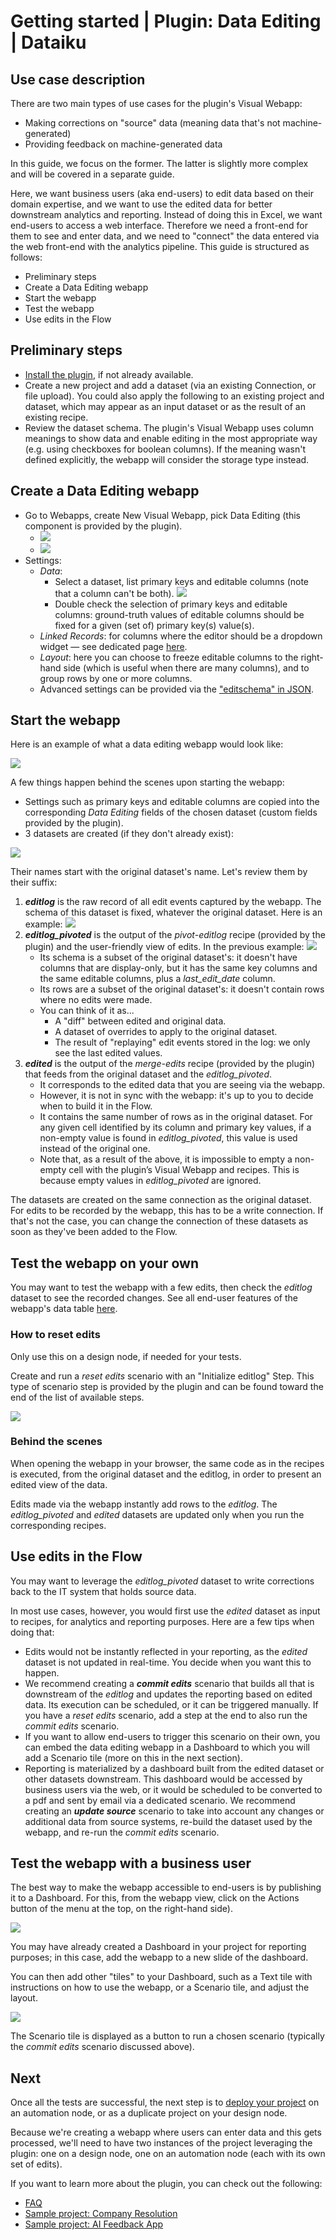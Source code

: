 # Getting started | Plugin: Data Editing | Dataiku

## Use case description

There are two main types of use cases for the plugin's Visual Webapp:

* Making corrections on "source" data (meaning data that's not machine-generated)
* Providing feedback on machine-generated data

In this guide, we focus on the former. The latter is slightly more complex and will be covered in a separate guide.

Here, we want business users (aka end-users) to edit data based on their domain expertise, and we want to use the edited data for better downstream analytics and reporting. Instead of doing this in Excel, we want end-users to access a web interface. Therefore we need a front-end for them to see and enter data, and we need to "connect" the data entered via the web front-end with the analytics pipeline. This guide is structured as follows:

* Preliminary steps
* Create a Data Editing webapp
* Start the webapp
* Test the webapp
* Use edits in the Flow

## Preliminary steps

* [Install the plugin](install-plugin), if not already available.
* Create a new project and add a dataset (via an existing Connection, or file upload). You could also apply the following to an existing project and dataset, which may appear as an input dataset or as the result of an existing recipe.
* Review the dataset schema. The plugin's Visual Webapp uses column meanings to show data and enable editing in the most appropriate way (e.g. using checkboxes for boolean columns). If the meaning wasn't defined explicitly, the webapp will consider the storage type instead.

## Create a Data Editing webapp

* Go to Webapps, create New Visual Webapp, pick Data Editing (this component is provided by the plugin).
  * ![](new_visual_webapp.png)
  * ![](new_visual_webapp_2.png)
* Settings:
  * _Data_:
    * Select a dataset, list primary keys and editable columns (note that a column can't be both). ![](data_editing_webapp_params_orders.png)
    * Double check the selection of primary keys and editable columns: ground-truth values of editable columns should be fixed for a given (set of) primary key(s) value(s).
  * _Linked Records_: for columns where the editor should be a dropdown widget — see dedicated page [here](linked-records).
  * _Layout_: here you can choose to freeze editable columns to the right-hand side (which is useful when there are many columns), and to group rows by one or more columns.
  * Advanced settings can be provided via the ["editschema" in JSON](editschema).

## Start the webapp

Here is an example of what a data editing webapp would look like:

![](webapp_orders.png)

A few things happen behind the scenes upon starting the webapp:

* Settings such as primary keys and editable columns are copied into the corresponding _Data Editing_ fields of the chosen dataset (custom fields provided by the plugin).
* 3 datasets are created (if they don't already exist):

![](new_datasets.png)

Their names start with the original dataset's name. Let's review them by their suffix:

 1. **_editlog_** is the raw record of all edit events captured by the webapp. The schema of this dataset is fixed, whatever the original dataset. Here is an example: ![](editlog.png)
 2. **_editlog\_pivoted_** is the output of the _pivot-editlog_ recipe (provided by the plugin) and the user-friendly view of edits. In the previous example: ![](editlog_pivoted.png)
    * Its schema is a subset of the original dataset's: it doesn't have columns that are display-only, but it has the same key columns and the same editable columns, plus a _last\_edit\_date_ column.
    * Its rows are a subset of the original dataset's: it doesn't contain rows where no edits were made.
    * You can think of it as...
      * A "diff" between edited and original data.
      * A dataset of overrides to apply to the original dataset.
      * The result of "replaying" edit events stored in the log: we only see the last edited values.
 3. **_edited_** is the output of the _merge-edits_ recipe (provided by the plugin) that feeds from the original dataset and the _editlog\_pivoted_.
    * It corresponds to the edited data that you are seeing via the webapp.
    * However, it is not in sync with the webapp: it's up to you to decide when to build it in the Flow.
    * It contains the same number of rows as in the original dataset. For any given cell identified by its column and primary key values, if a non-empty value is found in _editlog\_pivoted_, this value is used instead of the original one.
    * Note that, as a result of the above, it is impossible to empty a non-empty cell with the plugin’s Visual Webapp and recipes. This is because empty values in _editlog\_pivoted_ are ignored.

The datasets are created on the same connection as the original dataset. For edits to be recorded by the webapp, this has to be a write connection. If that's not the case, you can change the connection of these datasets as soon as they've been added to the Flow.

## Test the webapp on your own

You may want to test the webapp with a few edits, then check the _editlog_ dataset to see the recorded changes. See all end-user features of the webapp's data table [here](data-table-features).

### How to reset edits

Only use this on a design node, if needed for your tests.

Create and run a _reset edits_ scenario with an "Initialize editlog" Step. This type of scenario step is provided by the plugin and can be found toward the end of the list of available steps.

![](scenario_initialize_editlog.png)

### Behind the scenes

When opening the webapp in your browser, the same code as in the recipes is executed, from the original dataset and the editlog, in order to present an edited view of the data.

Edits made via the webapp instantly add rows to the _editlog_. The _editlog\_pivoted_ and _edited_ datasets are updated only when you run the corresponding recipes.

## Use edits in the Flow

You may want to leverage the _editlog\_pivoted_ dataset to write corrections back to the IT system that holds source data.

In most use cases, however, you would first use the _edited_ dataset as input to recipes, for analytics and reporting purposes. Here are a few tips when doing that:

* Edits would not be instantly reflected in your reporting, as the _edited_ dataset is not updated in real-time. You decide when you want this to happen.
* We recommend creating a **_commit edits_** scenario that builds all that is downstream of the _editlog_ and updates the reporting based on edited data. Its execution can be scheduled, or it can be triggered manually. If you have a _reset edits_ scenario, add a step at the end to also run the _commit edits_ scenario.
* If you want to allow end-users to trigger this scenario on their own, you can embed the data editing webapp in a Dashboard to which you will add a Scenario tile (more on this in the next section).
* Reporting is materialized by a dashboard built from the edited dataset or other datasets downstream. This dashboard would be accessed by business users via the web, or it would be scheduled to be converted to a pdf and sent by email via a dedicated scenario. We recommend creating an **_update source_** scenario to take into account any changes or additional data from source systems, re-build the dataset used by the webapp, and re-run the _commit edits_ scenario.

## Test the webapp with a business user

The best way to make the webapp accessible to end-users is by publishing it to a Dashboard. For this, from the webapp view, click on the Actions button of the menu at the top, on the right-hand side). 

![](publish_dashboard.png)

You may have already created a Dashboard in your project for reporting purposes; in this case, add the webapp to a new slide of the dashboard.

You can then add other "tiles" to your Dashboard, such as a Text tile with instructions on how to use the webapp, or a Scenario tile, and adjust the layout.

![](dashboard_edit.png)

The Scenario tile is displayed as a button to run a chosen scenario (typically the _commit edits_ scenario discussed above).

## Next

Once all the tests are successful, the next step is to [deploy your project](deploy) on an automation node, or as a duplicate project on your design node.

Because we're creating a webapp where users can enter data and this gets processed, we'll need to have two instances of the project leveraging the plugin: one on a design node, one on an automation node (each with its own set of edits).

If you want to learn more about the plugin, you can check out the following:

* [FAQ](faq)
* [Sample project: Company Resolution](sample-project-company-resolution)
* [Sample project: AI Feedback App](sample-project-ai-feedback-app)
